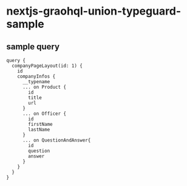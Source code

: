 # nextjs-graohql-union-typeguard-sample

## sample query
```
query {
  companyPageLayout(id: 1) {
    id
    companyInfos {
      __typename
      ... on Product {
        id
        title
        url
      }
      ... on Officer {
        id
        firstName
        lastName
      }
      ... on QuestionAndAnswer{
        id
        question
        answer
      }
    }
  }
}
```